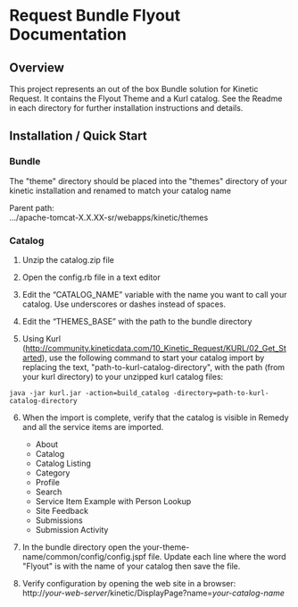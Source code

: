 # Request Bundle Flyout Documentation

## Overview
This project represents an out of the box Bundle solution for Kinetic Request. It contains the Flyout Theme and a Kurl catalog. See the Readme in each directory for further installation instructions and details.

## Installation / Quick Start

### Bundle
The "theme" directory should be placed into the "themes" directory of your kinetic installation and renamed to match your catalog name

Parent path:  
.../apache-tomcat-X.X.XX-sr/webapps/kinetic/themes

### Catalog
1. Unzip the catalog.zip file 

2. Open the config.rb file in a text editor

3. Edit the “CATALOG_NAME” variable with the name you want to call your catalog. Use underscores or dashes instead of spaces.

4. Edit the “THEMES_BASE” with the path to the bundle directory

5. Using Kurl (http://community.kineticdata.com/10_Kinetic_Request/KURL/02_Get_Started), use the following command to start your catalog import by replacing the text, "path-to-kurl-catalog-directory", with the path (from your kurl directory) to your unzipped kurl catalog files:
~~~~
java -jar kurl.jar -action=build_catalog -directory=path-to-kurl-catalog-directory
~~~~

6. When the import is complete, verify that the catalog is visible in Remedy and all the service items are imported.
    * About
    * Catalog
    * Catalog Listing
    * Category
    * Profile
    * Search
    * Service Item Example with Person Lookup
    * Site Feedback
    * Submissions
    * Submission Activity

7. In the bundle directory open the your-theme-name/common/config/config.jspf file. Update each line where the word "Flyout" is with the name of your catalog then save the file.

8. Verify configuration by opening the web site in a browser:  
http://_your-web-server_/kinetic/DisplayPage?name=_your-catalog-name_